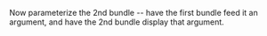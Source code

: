 Now parameterize the 2nd bundle -- have the first bundle feed it an argument, and have the 2nd bundle display that argument.
